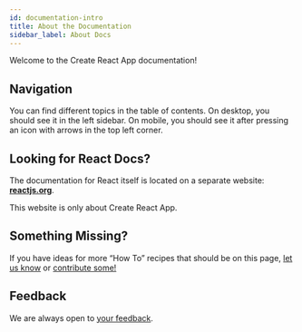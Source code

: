 ```yaml
---
id: documentation-intro
title: About the Documentation
sidebar_label: About Docs
---
```


Welcome to the Create React App documentation!

## Navigation

You can find different topics in the table of contents. On desktop, you should see it in the left sidebar. On mobile, you should see it after pressing an icon with arrows in the top left corner.

## Looking for React Docs?

The documentation for React itself is located on a separate website: **[reactjs.org](https://reactjs.org/)**.

This website is only about Create React App.

## Something Missing?

If you have ideas for more “How To” recipes that should be on this page, [let us know](https://github.com/facebook/create-react-app/issues) or [contribute some!](https://github.com/facebook/create-react-app/tree/master/docusaurus/docs)

## Feedback

We are always open to [your feedback](https://github.com/facebook/create-react-app/issues).
